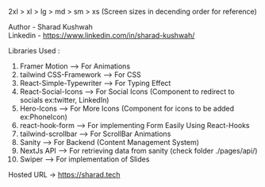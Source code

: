 2xl > xl > lg > md > sm > xs   (Screen sizes in decending order for reference)

Author - Sharad Kushwah  
Linkedin - https://www.linkedin.com/in/sharad-kushwah/

Libraries Used :

1)  Framer Motion                --> For Animations
2)  tailwind CSS-Framework       --> For CSS
3)  React-Simple-Typewriter      --> For Typing Effect
4)  React-Social-Icons           --> For Social Icons (Component to redirect to socials ex:twitter, LinkedIn)
5)  Hero-Icons                   --> For More Icons  (Component for icons to be added ex:PhoneIcon)
6)  react-hook-form              --> For implementing Form Easily Using React-Hooks
7)  tailwind-scrollbar           --> For ScrollBar Animations
8)  Sanity                       --> For Backend (Content Management System)
9)  NextJs API                   --> For retrieving data from sanity (check folder ./pages/api/)
10) Swiper                       --> For implementation of Slides

Hosted URL -> https://sharad.tech
